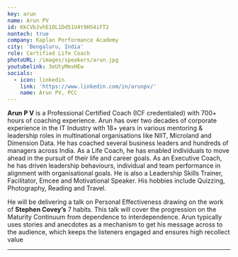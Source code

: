 ```yaml
---
key: arun
name: Arun PV
id: KkCVbJvhE1OL1Dd51U4t9H54iFT2
nontech: true
company: Kaplan Performance Academy
city: 'Bengaluru, India'
role: Certified Life Coach
photoURL: /images/speakers/arun.jpg
youtubelink: 3eUtyMmsHEw
socials:
  - icon: linkedin
    link: 'https://www.linkedin.com/in/arunpv/'
    name: Arun PV, PCC    
---
```

**Arun P V** is a Professional Certified Coach (ICF credentialed) with 700+ hours of coaching experience. Arun has over two decades of corporate experience in the IT Industry with 18+ years in various mentoring & leadership roles in multinational organisations like NIIT, Microland and Dimension Data. He has coached several business leaders and hundreds of managers across India. As a Life Coach, he has enabled individuals to move ahead in the pursuit of their life and career goals. As an Executive Coach, he has driven leadership behaviours, individual and team performance in alignment with organisational goals. 
He is also a Leadership Skills Trainer, Facilitator, Emcee and Motivational Speaker. His hobbies include Quizzing, Photography, Reading and Travel.

He will be delivering a talk on Personal Effectiveness drawing on the work of **Stephen Covey’s** 7 habits. This talk will cover the progression on the Maturity Continuum from dependence to interdependence. Arun typically uses stories and anecdotes as a mechanism to get his message across to the audience, which keeps the listeners engaged and ensures high recollect value

****

